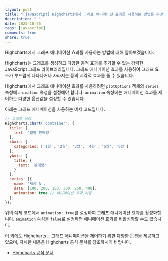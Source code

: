 ```yaml
---
layout: post
title: "[javascript] Highcharts에서 그래프 애니메이션 효과를 사용하는 방법은 무엇인가요?"
description: " "
date: 2023-10-26
tags: [javascript]
comments: true
share: true
---
```


Highcharts에서 그래프 애니메이션 효과를 사용하는 방법에 대해 알아보겠습니다.

Highcharts는 그래프를 생성하고 다양한 동적 효과를 추가할 수 있는 강력한 JavaScript 그래프 라이브러리입니다. 그래프 애니메이션 효과를 사용하여 그래프 요소가 부드럽게 나타나거나 사라지는 등의 시각적 효과를 줄 수 있습니다.

Highcharts에서 그래프 애니메이션 효과를 사용하려면 `plotOptions` 객체의 `series` 속성에 `animation` 속성을 설정해야 합니다. `animation` 속성에는 애니메이션 효과를 제어하는 다양한 옵션값을 설정할 수 있습니다.

아래는 그래프 애니메이션을 사용하는 예제 코드입니다.

```javascript
// 그래프 생성
Highcharts.chart('container', {
  title: {
    text: '월별 판매량'
  },
  xAxis: {
    categories: ['1월', '2월', '3월', '4월', '5월', '6월']
  },
  yAxis: {
    title: {
      text: '판매량'
    }
  },
  series: [{
    name: '제품 A',
    data: [100, 200, 150, 300, 250, 400],
    animation: true // 애니메이션 효과 사용
  }]
});
```

위의 예제 코드에서 `animation: true`를 설정하여 그래프 애니메이션 효과를 활성화합니다. `animation` 속성을 `false`로 설정하면 애니메이션 효과를 비활성화할 수도 있습니다.

이 외에도 Highcharts는 그래프 애니메이션을 제어하기 위한 다양한 옵션을 제공하고 있으며, 자세한 내용은 Highcharts 공식 문서를 참조하시기 바랍니다.

- [Highcharts 공식 문서](https://www.highcharts.com/docs)